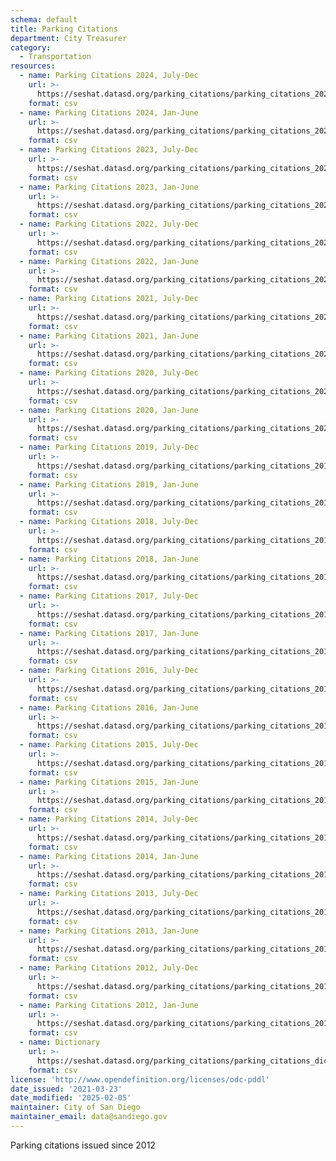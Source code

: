 ```yaml
---
schema: default
title: Parking Citations
department: City Treasurer
category:
  - Transportation
resources:
  - name: Parking Citations 2024, July-Dec
    url: >-
      https://seshat.datasd.org/parking_citations/parking_citations_2024_part2_datasd.csv
    format: csv
  - name: Parking Citations 2024, Jan-June
    url: >-
      https://seshat.datasd.org/parking_citations/parking_citations_2024_part1_datasd.csv
    format: csv
  - name: Parking Citations 2023, July-Dec
    url: >-
      https://seshat.datasd.org/parking_citations/parking_citations_2023_part2_datasd.csv
    format: csv
  - name: Parking Citations 2023, Jan-June
    url: >-
      https://seshat.datasd.org/parking_citations/parking_citations_2023_part1_datasd.csv
    format: csv
  - name: Parking Citations 2022, July-Dec
    url: >-
      https://seshat.datasd.org/parking_citations/parking_citations_2022_part2_datasd.csv
    format: csv
  - name: Parking Citations 2022, Jan-June
    url: >-
      https://seshat.datasd.org/parking_citations/parking_citations_2022_part1_datasd.csv
    format: csv
  - name: Parking Citations 2021, July-Dec
    url: >-
      https://seshat.datasd.org/parking_citations/parking_citations_2021_part2_datasd.csv
    format: csv
  - name: Parking Citations 2021, Jan-June
    url: >-
      https://seshat.datasd.org/parking_citations/parking_citations_2021_part1_datasd.csv
    format: csv
  - name: Parking Citations 2020, July-Dec
    url: >-
      https://seshat.datasd.org/parking_citations/parking_citations_2020_part2_datasd.csv
    format: csv
  - name: Parking Citations 2020, Jan-June
    url: >-
      https://seshat.datasd.org/parking_citations/parking_citations_2020_part1_datasd.csv
    format: csv
  - name: Parking Citations 2019, July-Dec
    url: >-
      https://seshat.datasd.org/parking_citations/parking_citations_2019_part2_datasd.csv
    format: csv
  - name: Parking Citations 2019, Jan-June
    url: >-
      https://seshat.datasd.org/parking_citations/parking_citations_2019_part1_datasd.csv
    format: csv
  - name: Parking Citations 2018, July-Dec
    url: >-
      https://seshat.datasd.org/parking_citations/parking_citations_2018_part2_datasd.csv
    format: csv
  - name: Parking Citations 2018, Jan-June
    url: >-
      https://seshat.datasd.org/parking_citations/parking_citations_2018_part1_datasd.csv
    format: csv
  - name: Parking Citations 2017, July-Dec
    url: >-
      https://seshat.datasd.org/parking_citations/parking_citations_2017_part2_datasd.csv
    format: csv
  - name: Parking Citations 2017, Jan-June
    url: >-
      https://seshat.datasd.org/parking_citations/parking_citations_2017_part1_datasd.csv
    format: csv
  - name: Parking Citations 2016, July-Dec
    url: >-
      https://seshat.datasd.org/parking_citations/parking_citations_2016_part2_datasd.csv
    format: csv
  - name: Parking Citations 2016, Jan-June
    url: >-
      https://seshat.datasd.org/parking_citations/parking_citations_2016_part1_datasd.csv
    format: csv
  - name: Parking Citations 2015, July-Dec
    url: >-
      https://seshat.datasd.org/parking_citations/parking_citations_2015_part2_datasd.csv
    format: csv
  - name: Parking Citations 2015, Jan-June
    url: >-
      https://seshat.datasd.org/parking_citations/parking_citations_2015_part1_datasd.csv
    format: csv
  - name: Parking Citations 2014, July-Dec
    url: >-
      https://seshat.datasd.org/parking_citations/parking_citations_2014_part2_datasd.csv
    format: csv
  - name: Parking Citations 2014, Jan-June
    url: >-
      https://seshat.datasd.org/parking_citations/parking_citations_2014_part1_datasd.csv
    format: csv
  - name: Parking Citations 2013, July-Dec
    url: >-
      https://seshat.datasd.org/parking_citations/parking_citations_2013_part2_datasd.csv
    format: csv
  - name: Parking Citations 2013, Jan-June
    url: >-
      https://seshat.datasd.org/parking_citations/parking_citations_2013_part1_datasd.csv
    format: csv
  - name: Parking Citations 2012, July-Dec
    url: >-
      https://seshat.datasd.org/parking_citations/parking_citations_2012_part2_datasd.csv
    format: csv
  - name: Parking Citations 2012, Jan-June
    url: >-
      https://seshat.datasd.org/parking_citations/parking_citations_2012_part1_datasd.csv
    format: csv
  - name: Dictionary
    url: >-
      https://seshat.datasd.org/parking_citations/parking_citations_dictionary_datasd.csv
    format: csv
license: 'http://www.opendefinition.org/licenses/odc-pddl'
date_issued: '2021-03-23'
date_modified: '2025-02-05'
maintainer: City of San Diego
maintainer_email: data@sandiego.gov
---
```

Parking citations issued since 2012

<!-- more -->
